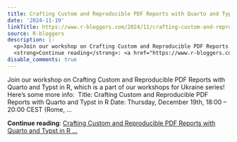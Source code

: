 ```yaml
---
title: Crafting Custom and Reproducible PDF Reports with Quarto and Typst in R workshop
date: '2024-11-19'
linkTitle: https://www.r-bloggers.com/2024/11/crafting-custom-and-reproducible-pdf-reports-with-quarto-and-typst-in-r-workshop/
source: R-bloggers
description: |-
  <p>Join our workshop on Crafting Custom and Reproducible PDF Reports with Quarto and Typst in R, which is a part of our workshops for Ukraine series!  Here’s some more info:  Title: Crafting Custom and Reproducible PDF Reports with Quarto and Typst in R Date: Thursday, December 19th, 18:00 – 20:00 CEST (Rome, ...</p>
  <strong>Continue reading</strong>: <a href="https://www.r-bloggers.com/2024/11/crafting-custom-and-reproducible-pdf-reports-with-quarto-and-typst-in-r-workshop/">Crafting Custom and Reproducible PDF Reports with Quarto and Typst in R ...
disable_comments: true
---
```

<p>Join our workshop on Crafting Custom and Reproducible PDF Reports with Quarto and Typst in R, which is a part of our workshops for Ukraine series!  Here’s some more info:  Title: Crafting Custom and Reproducible PDF Reports with Quarto and Typst in R Date: Thursday, December 19th, 18:00 – 20:00 CEST (Rome, ...</p>
<strong>Continue reading</strong>: <a href="https://www.r-bloggers.com/2024/11/crafting-custom-and-reproducible-pdf-reports-with-quarto-and-typst-in-r-workshop/">Crafting Custom and Reproducible PDF Reports with Quarto and Typst in R ...